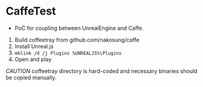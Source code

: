 # CaffeTest 

- PoC for coupling between UnrealEngine and Caffe.

1. Build coffeetray from github.com/nakosung/caffe
1. Install Unreal.js
1. `mklink /d /j Plugins %UNREALJS%\Plugins`
1. Open and play

*CAUTION* coffeetray directory is hard-coded and necessary binaries should be copied manually.
